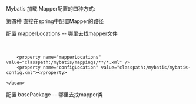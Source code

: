 



Mybatis 加载 Mapper配置的四种方式:  
 
第四种  直接在spring中配置Mapper的路径    

配置 mapperLocations -- 哪里去找mapper文件 
<bean id="sqlSessionFactory" class="org.mybatis.spring.SqlSessionFactoryBean">  
		<property name="dataSource" ref="dataSource" />  
		<property name="typeAliasesPackage" value="实体类包路径" />  
		<property name="typeAliasesSuperType" value="实体类顶级包路径" />  
		
		<property name="mapperLocations" value="classpath:/mybatis/mappings/**/*.xml" />  
		<property name="configLocation" value="classpath:/mybatis/mybatis-config.xml"></property>  
		
	</bean>  

 配置 basePackage -- 哪里去找mapper类
<bean id="mapperScannerConfigurer" class="org.mybatis.spring.mapper.MapperScannerConfigurer">
		<property name="basePackage" value="mapper类的包路径" />
		<property name="sqlSessionFactoryBeanName" value="sqlSessionFactory" />
	</bean>
	
	






